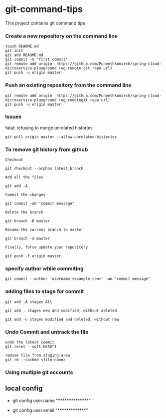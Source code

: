 # git-command-tips
This project contains git command tips

### Create a new repository on the command line
 ```
touch README.md
git init
git add README.md
git commit -m "first commit"
git remote add origin  https://github.com/Puneethkumarck/spring-cloud-microservice-playground (eg remote git repo url)
git push -u origin master
```
 
### Push an existing repository from the command line
 
 ```
git remote add origin  https://github.com/Puneethkumarck/spring-cloud-microservice-playground (eg remotegit repo url)
git push -u origin master
```

### Issues 

fatal: refusing to merge unrelated histories

```
git pull origin master --allow-unrelated-histories
```

### To remove git history from github

```
Checkout

git checkout --orphan latest_branch

Add all the files

git add -A

Commit the changes

git commit -am "commit message"

Delete the branch

git branch -D master

Rename the current branch to master

git branch -m master

Finally, force update your repository

git push -f origin master
```
### specify author while commiting

```
git commit --author 'username <example.com>' -am "commit message"
```

### adding files to stage for commit

```
git add -A stages All

git add . stages new and modified, without deleted

git add -u stages modified and deleted, without new
```

### Undo Commit and untrack the file
```
undo the latest commit
git reset --soft HEAD^1

remove file from staging area
git rm --cached <file-name>

```
### Using multiple git accounts
## local config
 + git config user.name "**************"
 
 + git config user.email "*************" 



